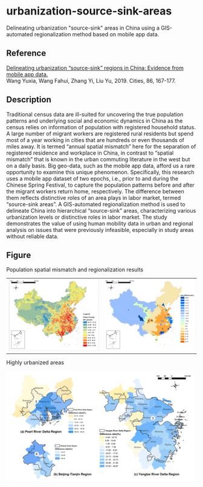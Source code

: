 # urbanization-source-sink-areas
 Delineating urbanization "source-sink" areas in China using a GIS-automated regionalization method based on mobile app data.

## Reference 
[Delineating urbanization “source-sink” regions in China: Evidence from mobile app data.](https://doi.org/10.1016/j.cities.2018.09.016) <br>
Wang Yuxia, Wang Fahui, Zhang Yi, Liu Yu, 2019.  Cities, 86, 167-177.

## Description
Traditional census data are ill-suited for uncovering the true population patterns and underlying social and
economic dynamics in China as the census relies on information of population with registered household status.
A large number of migrant workers are registered rural residents but spend most of a year working in cities that
are hundreds or even thousands of miles away. It is termed “annual spatial mismatch” here for the separation of
registered residence and workplace in China, in contrast to “spatial mismatch” that is known in the urban
commuting literature in the west but on a daily basis. Big geo-data, such as the mobile app data, afford us a rare
opportunity to examine this unique phenomenon. Specifically, this research uses a mobile app dataset of two
epochs, i.e., prior to and during the Chinese Spring Festival, to capture the population patterns before and after
the migrant workers return home, respectively. The difference between them reflects distinctive roles of an area
plays in labor market, termed “source-sink areas”. A GIS-automated regionalization method is used to delineate
China into hierarchical “source-sink” areas, characterizing various urbanization levels or distinctive roles in
labor market. The study demonstrates the value of using human mobility data in urban and regional analysis on
issues that were previously infeasible, especially in study areas without reliable data.

## Figure

Population spatial mismatch and regionalization results

<table><tr>
<td><img src= "/figures/Difference.jpg" width=300 ></td>
<td><img src= "/figures/Result_18.jpg" width=300 ></td>
</tr></table>

Highly urbanized areas

<img src= "/figures/Highly_Urbanized.jpg" width="500" > 
